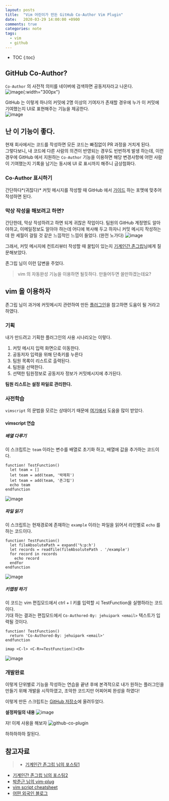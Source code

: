 ```yaml
---
layout: posts
title:  "Vim 어린이가 만든 GitHub Co-Author Vim Plugin"
date:   2020-03-29 14:00:00 +0900
comments: true
categories: note
tags: 
  - vim
  - github
---
```


* TOC
{:toc}

## GitHub Co-Author?
`Co-Author` 의 사전적 의미를 네이버에 검색하면 공동저자라고 나온다.  
![image](https://user-images.githubusercontent.com/25237661/77842393-8f51ef00-71cc-11ea-94fb-005522612e99.png){:width="300px"}

GitHub 는 이렇게 하나의 커밋에 2명 이상의 기여자가 존재할 경우에 누가 이 커밋에 기여했는지 UI로 표현해주는 기능을 제공한다.  
![image](https://user-images.githubusercontent.com/25237661/77842434-06878300-71cd-11ea-846c-2f2ad3e8407e.png)

## 난 이 기능이 좋다.
현재 회사에서는 코드를 작성하면 모든 코드는 빠짐없이 PR 과정을 거치게 된다.  
그렇다보니, 내 코드에 다른 사람의 의견이 반영되는 경우도 빈번하게 발생 하는데, 이런 경우에 GitHub 에서 지원하는 `Co-Author` 기능을 이용하면 해당 변경사항에 어떤 사람이 기여했는지 기록을 남기는 동시에 UI 로 표시까지 해주니 금상첨화다. 

### Co-Author 표시하기
간단하다*(귀찮다)* 커밋 메시지를 작성할 때 GitHub 에서 [가이드](https://help.github.com/en/github/committing-changes-to-your-project/creating-a-commit-with-multiple-authors) 하는 포멧에 맞추어 작성하면 된다.

### 막상 작성을 해보려고 하면?
간단한데, 막상 작성하려고 하면 되게 귀찮은 작업이다. 
팀원의 GitHub 계정명도 알아야하고, 이메일정보도 알아야 하는데 어디에 복사해 두고 하자니 커밋 메시지 작성하는데 한 세월이 걸릴 것 같은 느낌적인 느낌이 들었다. (완전 노가다)
![image](https://user-images.githubusercontent.com/25237661/77842923-d0e59880-71d2-11ea-8124-28bcd51cb7d7.png)

그래서, 커밋 메시지에 컨트리뷰터 작성할 때 꿀팁이 있는지 [기계인간 존그립](https://johngrib.github.io/)님에게 질문해보았다.

존그립 님이 이런 답변을 주었다.
> vim 의 자동완성 기능을 이용하면 될듯하다. 만들어두면 쓸만하겠는데요?

## vim 을 이용하자
존그립 님이 과거에 커밋메시지 관련하여 만든 [플러그인](https://github.com/johngrib/vim-git-msg-wheel)을 참고하면 도움이 될 거라고 하였다.

### 기획

내가 만드려고 기획한 플러그인의 사용 시나리오는 이렇다.
1. 커밋 메시지 입력 화면으로 이동한다.
1. 공동저자 입력을 위해 단축키를 누른다
1. 팀원 목록이 리스트로 출력된다.
1. 팀원을 선택한다.
1. 선택한 팀원정보로 공동저자 정보가 커밋메시지에 추가된다.

**팀원 리스트는 설정 파일로 관리한다.**

### 사전학습

`vimscript` 의 문법을 모르는 상태이기 때문에 [여기에서](https://devhints.io/vimscript) 도움을 많이 받았다.

#### vimscript 연습

##### 배열 다루기
이 스크립트는 `team` 이라는 변수를 배열로 초기화 하고, 배열에 값을 추가하는 코드이다.
``` vimscript
function! TestFunction()
  let team = []
  let team = add(team, '박제희')
  let team = add(team, '존그립')
  echo team
endfunction
```
![image](https://user-images.githubusercontent.com/25237661/77843363-6f73f880-71d7-11ea-83c5-f23595e8c9df.png)


##### 파일 읽기  
이 스크립트는 현재경로에 존재하는 `example` 이라는 파일을 읽어서 라인별로 `echo` 를 하는 코드이다.
``` vimscript
function! TestFunction()
  let fileAbsolutePath = expand('%:p:h')
  let records = readfile(fileAbsolutePath . '/example')
  for record in records
    echo record
  endfor
endfunction
```
![image](https://user-images.githubusercontent.com/25237661/77843575-6be17100-71d9-11ea-8fdc-88df9fe273dd.png)


##### 키맵핑 하기
이 코드는 vim 편집모드에서 ctrl + l 키를 입력할 시 TestFunction을 실행하라는 코드이다.  
기대 하는 결과는 편집모드에서 `Co-Authored-By: jehuipark <email>` 텍스트가 입력될 것이다.  
``` vimscript
function! TestFunction()
  return 'Co-Authored-By: jehuipark <email>'
endfunction

imap <C-l> <C-R>=TestFunction()<CR>
```
![image](https://user-images.githubusercontent.com/25237661/77843700-af88aa80-71da-11ea-820e-2884d8a10d8d.png)

### 개발완료
이렇게 단위별로 기능을 작성하는 연습을 끝낸 후에 본격적으로 내가 원하는 플러그인을 만들기 위해 개발을 시작하였고, 조악한 코드지만 어찌어찌 완성을 하였다!

이렇게 만든 스크립트는 [GitHub 저장소](https://github.com/JeHuiPark/github-co-author-vim-plugin)에 올려두었다.


**설정파일의 내용**
![image](https://user-images.githubusercontent.com/25237661/77854220-de773e80-7223-11ea-9608-cdbe1d7506c7.png)

자! 이제 사용을 해보자 
![github-co-plugin](https://user-images.githubusercontent.com/25237661/77853939-11203780-7222-11ea-8414-48b336fed2a8.gif)


하하하하하 잘된다.

## 참고자료
>- [기계인간 존그립 님의 포스팅1](https://github.com/johngrib/vim-git-msg-wheel)  
- [기계인간 존그립 님의 포스팅2](https://johngrib.github.io/wiki/vim-auto-completion/)  
- [박준근 님의 vim-plug](https://github.com/johngrib/vim-git-msg-wheel)  
- [vim script cheatsheet](https://devhints.io/vimscript)  
- [어떤 외국인 블로그](https://blog.semanticart.com/2017/01/05/lets-write-a-basic-vim-plugin/)

